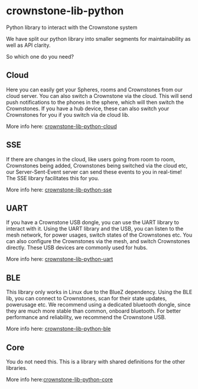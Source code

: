 # crownstone-lib-python
Python library to interact with the Crownstone system

We have split our python library into smaller segments for maintainability as well as API clarity.

So which one do you need?

## Cloud
Here you can easily get your Spheres, rooms and Crownstones from our cloud server. You can also switch a Crownstone via the cloud. This will send push notifications to the phones in the sphere, which will then switch the Crownstones. If you have a hub device, these can also switch your Crownstones for you if you switch via de cloud lib.

More info here: [crownstone-lib-python-cloud](https://github.com/crownstone/crownstone-lib-python-cloud)

## SSE
If there are changes in the cloud, like users going from room to room, Crownstones being added, Crownstones being switched via the cloud etc, our Server-Sent-Event server can send these events to you in real-time! The SSE library facilitates this for you.

More info here: [crownstone-lib-python-sse](https://github.com/crownstone/crownstone-lib-python-sse)

## UART
If you have a Crownstone USB dongle, you can use the UART library to interact with it. Using the UART library and the USB, you can listen to the mesh network, for power usages, switch states of the Crownstones etc. You can also configure the Crownstones via the mesh, and switch Crownstones directly. These USB devices are commonly used for hubs.

More info here: [crownstone-lib-python-uart](https://github.com/crownstone/crownstone-lib-python-uart)

## BLE
This library only works in Linux due to the BlueZ dependency. Using the BLE lib, you can connect to Crownstones, scan for their state updates, powerusage etc. We recommend using a dedicated bluetooth dongle, since they are much more stable than common, onboard bluetooth. For better performance and reliability, we recommend the Crownstone USB.

More info here: [crownstone-lib-python-ble](https://github.com/crownstone/crownstone-lib-python-ble)

## Core
You do not need this. This is a library with shared definitions for the other libraries.

More info here:[crownstone-lib-python-core](https://github.com/crownstone/crownstone-lib-python-core)
